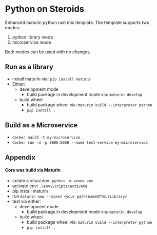 # Python on Steroids

Enhanced maturin python rust mix template. The template supports two modes:

1. python library mode
2. microservice mode

Both modes can be used with no changes.

## Run as a library

- install maturin via: `pip install maturin`
- Either:
    - development mode
        - build package in development mode via: `maturin develop`
    - build wheel
        - build package wheel via: `maturin build --interpreter python`
        - `pip install .`

## Build as a Microservice

- `docker build -t my-microservice .`
- `docker run -d -p 8000:8000 --name test-service my-microservice`



## Appendix

#### Core was build via Maturin

- create a vitual env: `python -m venev env`
- activate env: `.\env\Scripts\activate`
- pip install maturin
- run `maturin new --mixed <your path\nameOfYourLibrary>`
- test via either:
    - development mode
        - build package in development mode via: `maturin develop`
    - build wheel
        - build package wheel via: `maturin build --interpreter python`
        - `pip install .`